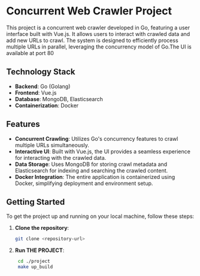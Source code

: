 # Concurrent Web Crawler Project

This project is a concurrent web crawler developed in Go, featuring a user interface built with Vue.js. It allows users to interact with crawled data and add new URLs to crawl. The system is designed to efficiently process multiple URLs in parallel, leveraging the concurrency model of Go.The UI is available at port 80

## Technology Stack

- **Backend**: Go (Golang)
- **Frontend**: Vue.js
- **Database**: MongoDB, Elasticsearch
- **Containerization**: Docker

## Features

- **Concurrent Crawling**: Utilizes Go's concurrency features to crawl multiple URLs simultaneously.
- **Interactive UI**: Built with Vue.js, the UI provides a seamless experience for interacting with the crawled data.
- **Data Storage**: Uses MongoDB for storing crawl metadata and Elasticsearch for indexing and searching the crawled content.
- **Docker Integration**: The entire application is containerized using Docker, simplifying deployment and environment setup.

## Getting Started

To get the project up and running on your local machine, follow these steps:

1. **Clone the repository**:

   ```bash
   git clone <repository-url>

2. **Run THE PROJECT**:

   ```bash
    cd ./project
    make up_build
